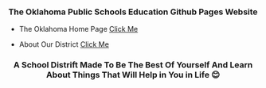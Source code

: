 <h3 align="center">The Oklahoma Public Schools Education Github Pages Website</h3>

- The Oklahoma Home Page [Click Me](https://www.okcps.org/Page/1)

- About Our District [Click Me](https://mathpunch.github.io/)

<h3 align="center">A School Distrift Made To Be The Best Of Yourself And Learn About Things That Will Help in You in Life 😊</h3>
<p align="center">
</p>
